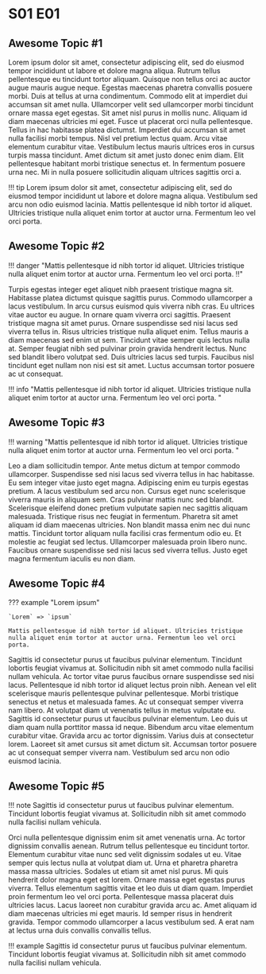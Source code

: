 # S01 E01

## Awesome Topic #1
Lorem ipsum dolor sit amet, consectetur adipiscing elit, sed do eiusmod tempor incididunt ut labore et dolore magna aliqua. Rutrum tellus pellentesque eu tincidunt tortor aliquam. Quisque non tellus orci ac auctor augue mauris augue neque. Egestas maecenas pharetra convallis posuere morbi. Duis at tellus at urna condimentum. Commodo elit at imperdiet dui accumsan sit amet nulla. Ullamcorper velit sed ullamcorper morbi tincidunt ornare massa eget egestas. Sit amet nisl purus in mollis nunc. Aliquam id diam maecenas ultricies mi eget. Fusce ut placerat orci nulla pellentesque. Tellus in hac habitasse platea dictumst. Imperdiet dui accumsan sit amet nulla facilisi morbi tempus. Nisl vel pretium lectus quam. Arcu vitae elementum curabitur vitae. Vestibulum lectus mauris ultrices eros in cursus turpis massa tincidunt. Amet dictum sit amet justo donec enim diam. Elit pellentesque habitant morbi tristique senectus et. In fermentum posuere urna nec. Mi in nulla posuere sollicitudin aliquam ultrices sagittis orci a.

!!! tip
    Lorem ipsum dolor sit amet, consectetur adipiscing elit, sed do eiusmod tempor incididunt ut labore et dolore magna aliqua. Vestibulum sed arcu non odio euismod lacinia. Mattis pellentesque id nibh tortor id aliquet. Ultricies tristique nulla aliquet enim tortor at auctor urna. Fermentum leo vel orci porta.
    
## Awesome Topic #2

!!! danger "Mattis pellentesque id nibh tortor id aliquet. Ultricies tristique nulla aliquet enim tortor at auctor urna. Fermentum leo vel orci porta. :bangbang:"

Turpis egestas integer eget aliquet nibh praesent tristique magna sit. Habitasse platea dictumst quisque sagittis purus. Commodo ullamcorper a lacus vestibulum. In arcu cursus euismod quis viverra nibh cras. Eu ultrices vitae auctor eu augue. In ornare quam viverra orci sagittis. Praesent tristique magna sit amet purus. Ornare suspendisse sed nisi lacus sed viverra tellus in. Risus ultricies tristique nulla aliquet enim. Tellus mauris a diam maecenas sed enim ut sem. Tincidunt vitae semper quis lectus nulla at. Semper feugiat nibh sed pulvinar proin gravida hendrerit lectus. Nunc sed blandit libero volutpat sed. Duis ultricies lacus sed turpis. Faucibus nisl tincidunt eget nullam non nisi est sit amet. Luctus accumsan tortor posuere ac ut consequat.

!!! info "Mattis pellentesque id nibh tortor id aliquet. Ultricies tristique nulla aliquet enim tortor at auctor urna. Fermentum leo vel orci porta. "

## Awesome Topic #3

!!! warning "Mattis pellentesque id nibh tortor id aliquet. Ultricies tristique nulla aliquet enim tortor at auctor urna. Fermentum leo vel orci porta. "

Leo a diam sollicitudin tempor. Ante metus dictum at tempor commodo ullamcorper. Suspendisse sed nisi lacus sed viverra tellus in hac habitasse. Eu sem integer vitae justo eget magna. Adipiscing enim eu turpis egestas pretium. A lacus vestibulum sed arcu non. Cursus eget nunc scelerisque viverra mauris in aliquam sem. Cras pulvinar mattis nunc sed blandit. Scelerisque eleifend donec pretium vulputate sapien nec sagittis aliquam malesuada. Tristique risus nec feugiat in fermentum. Pharetra sit amet aliquam id diam maecenas ultricies. Non blandit massa enim nec dui nunc mattis. Tincidunt tortor aliquam nulla facilisi cras fermentum odio eu. Et molestie ac feugiat sed lectus. Ullamcorper malesuada proin libero nunc. Faucibus ornare suspendisse sed nisi lacus sed viverra tellus. Justo eget magna fermentum iaculis eu non diam.

## Awesome Topic #4

??? example "Lorem ipsum"

    `Lorem` => `ipsum`
    
    Mattis pellentesque id nibh tortor id aliquet. Ultricies tristique nulla aliquet enim tortor at auctor urna. Fermentum leo vel orci porta.

Sagittis id consectetur purus ut faucibus pulvinar elementum. Tincidunt lobortis feugiat vivamus at. Sollicitudin nibh sit amet commodo nulla facilisi nullam vehicula. Ac tortor vitae purus faucibus ornare suspendisse sed nisi lacus. Pellentesque id nibh tortor id aliquet lectus proin nibh. Aenean vel elit scelerisque mauris pellentesque pulvinar pellentesque. Morbi tristique senectus et netus et malesuada fames. Ac ut consequat semper viverra nam libero. At volutpat diam ut venenatis tellus in metus vulputate eu. Sagittis id consectetur purus ut faucibus pulvinar elementum. Leo duis ut diam quam nulla porttitor massa id neque. Bibendum arcu vitae elementum curabitur vitae. Gravida arcu ac tortor dignissim. Varius duis at consectetur lorem. Laoreet sit amet cursus sit amet dictum sit. Accumsan tortor posuere ac ut consequat semper viverra nam. Vestibulum sed arcu non odio euismod lacinia.

## Awesome Topic #5

!!! note
    Sagittis id consectetur purus ut faucibus pulvinar elementum. Tincidunt lobortis feugiat vivamus at. Sollicitudin nibh sit amet commodo nulla facilisi nullam vehicula.

Orci nulla pellentesque dignissim enim sit amet venenatis urna. Ac tortor dignissim convallis aenean. Rutrum tellus pellentesque eu tincidunt tortor. Elementum curabitur vitae nunc sed velit dignissim sodales ut eu. Vitae semper quis lectus nulla at volutpat diam ut. Urna et pharetra pharetra massa massa ultricies. Sodales ut etiam sit amet nisl purus. Mi quis hendrerit dolor magna eget est lorem. Ornare massa eget egestas purus viverra. Tellus elementum sagittis vitae et leo duis ut diam quam. Imperdiet proin fermentum leo vel orci porta. Pellentesque massa placerat duis ultricies lacus. Lacus laoreet non curabitur gravida arcu ac. Amet aliquam id diam maecenas ultricies mi eget mauris. Id semper risus in hendrerit gravida. Tempor commodo ullamcorper a lacus vestibulum sed. A erat nam at lectus urna duis convallis convallis tellus.

!!! example
    Sagittis id consectetur purus ut faucibus pulvinar elementum. Tincidunt lobortis feugiat vivamus at. Sollicitudin nibh sit amet commodo nulla facilisi nullam vehicula.
